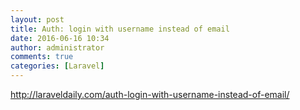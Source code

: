 ```yaml
---
layout: post
title: Auth: login with username instead of email
date: 2016-06-16 10:34
author: administrator
comments: true
categories: [Laravel]
---
```

<a href="http://laraveldaily.com/auth-login-with-username-instead-of-email/">http://laraveldaily.com/auth-login-with-username-instead-of-email/</a>
